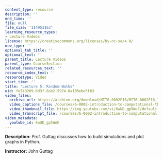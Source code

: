 ```yaml
---
content_type: resource
description: ''
end_time: ''
file: null
file_size: '114951163'
learning_resource_types:
- Lecture Videos
license: https://creativecommons.org/licenses/by-nc-sa/4.0/
ocw_type: ''
optional_tab_title: ''
optional_text: ''
parent_title: Lecture Videos
parent_type: CourseSection
related_resources_text: ''
resource_index_text: ''
resourcetype: Video
start_time: ''
title: 'Lecture 5: Random Walks'
uid: fe743209-0d3f-0ab2-5974-6a105ebe5f63
video_files:
  archive_url: https://archive.org/download/MIT6.0002F16/MIT6_0002F16_lec05_300k.mp4
  video_captions_file: /courses/6-0002-introduction-to-computational-thinking-and-data-science-fall-2016/5044d4e030c55242ba24395be426ea82_6wUD_gp5WeE.vtt
  video_thumbnail_file: https://img.youtube.com/vi/6wUD_gp5WeE/default.jpg
  video_transcript_file: /courses/6-0002-introduction-to-computational-thinking-and-data-science-fall-2016/03bf169bf222218a135955bf39ee3b2e_6wUD_gp5WeE.pdf
video_metadata:
  youtube_id: 6wUD_gp5WeE
---
```


**Description:** Prof. Guttag discusses how to build simulations and plot graphs in Python.

**Instructor:** John Guttag

